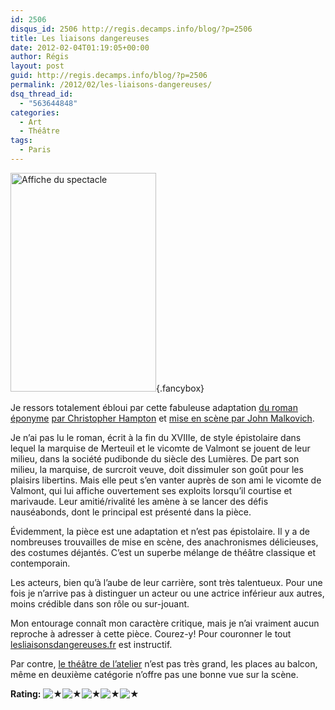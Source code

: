 ```yaml
---
id: 2506
disqus_id: 2506 http://regis.decamps.info/blog/?p=2506
title: Les liaisons dangereuses
date: 2012-02-04T01:19:05+00:00
author: Régis
layout: post
guid: http://regis.decamps.info/blog/?p=2506
permalink: /2012/02/les-liaisons-dangereuses/
dsq_thread_id:
  - "563644848"
categories:
  - Art
  - Théâtre
tags:
  - Paris
---
```

[<img src="http://regis.decamps.info/blog/wp-content/uploads/2012/02/liaisons_40x60-233x350.jpg" alt="Affiche du spectacle" title="Les laisons dangereuses" width="233" height="350" class="alignleft size-medium wp-image-2507" srcset="http://regis.decamps.info/blog/wp-content/uploads/2012/02/liaisons_40x60-233x350.jpg 233w, http://regis.decamps.info/blog/wp-content/uploads/2012/02/liaisons_40x60-682x1024.jpg 682w, http://regis.decamps.info/blog/wp-content/uploads/2012/02/liaisons_40x60.jpeg 788w" sizes="(max-width: 233px) 100vw, 233px" />](http://regis.decamps.info/blog/wp-content/uploads/2012/02/liaisons_40x60.jpeg){.fancybox}
  
Je ressors totalement ébloui par cette fabuleuse adaptation [du roman éponyme](http://fr.wikipedia.org/wiki/Les_Liaisons_dangereuses) [par Christopher Hampton](http://lesliaisonsdangereuses.fr/ladaptation-de-christopher-hampton/) et [mise en scène par John Malkovich](http://lesliaisonsdangereuses.fr/piece/adaptation-john-malkovich/).

Je n’ai pas lu le roman, écrit à la fin du XVIIIe, de style épistolaire dans lequel la marquise de Merteuil et le vicomte de Valmont se jouent de leur milieu, dans la société pudibonde du siècle des Lumières. De part son milieu, la marquise, de surcroit veuve, doit dissimuler son goût pour les plaisirs libertins. Mais elle peut s’en vanter auprès de son ami le vicomte de Valmont, qui lui affiche ouvertement ses exploits lorsqu’il courtise et marivaude. Leur amitié/rivalité les amène à se lancer des défis nauséabonds, dont le principal est présenté dans la pièce.

Évidemment, la pièce est une adaptation et n’est pas épistolaire. Il y a de nombreuses trouvailles de mise en scène, des anachronismes délicieuses, des costumes déjantés. C’est un superbe mélange de théâtre classique et contemporain.

Les acteurs, bien qu’à l’aube de leur carrière, sont très talentueux. Pour une fois je n’arrive pas à distinguer un acteur ou une actrice inférieur aux autres, moins crédible dans son rôle ou sur-jouant. 

Mon entourage connaît mon caractère critique, mais je n’ai vraiment aucun reproche à adresser à cette pièce. Courez-y! Pour couronner le tout [lesliaisonsdangereuses.fr](http://lesliaisonsdangereuses.fr/) est instructif.

Par contre, [le théâtre de l’atelier](http://www.theatre-atelier.com/) n’est pas très grand, les places au balcon, même en deuxième catégorie n’offre pas une bonne vue sur la scène.

**Rating:** ![&#9733;](http://regis.decamps.info/blog/wp-content/plugins/xavins-review-ratings/default/star.png "5/5")![&#9733;](http://regis.decamps.info/blog/wp-content/plugins/xavins-review-ratings/default/star.png "5/5")![&#9733;](http://regis.decamps.info/blog/wp-content/plugins/xavins-review-ratings/default/star.png "5/5")![&#9733;](http://regis.decamps.info/blog/wp-content/plugins/xavins-review-ratings/default/star.png "5/5")![&#9733;](http://regis.decamps.info/blog/wp-content/plugins/xavins-review-ratings/default/star.png "5/5") 
